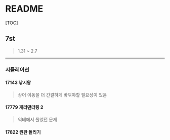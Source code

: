 # README

[TOC]

## 7st



> 1.31 ~ 2.7



---

### 시뮬레이션



#### 17143 낚시왕

> 상어 이동을 더 간결하게 바꿔야할 필요성이 있음



#### 17779 게리맨더링 2

> 역테에서 풀었던 문제



#### 17822 원판 돌리기

> 